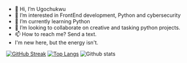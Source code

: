 - 👋 Hi, I’m Ugochukwu
- 👀 I’m interested in FrontEnd development, Python and cybersecurity
- 🌱 I’m currently learning Python
- 💞️ I’m looking to collaborate on creative and tasking python projects.
- 📫 How to reach me? Send a text.
- I'm new here, but the energy isn't.

[![GitHub Streak](https://streak-stats.demolab.com?user=thebasilugo&theme=Javascript-dark&border_radius=50&date_format=j%20M%5B%20Y%5D)](https://git.io/streak-stats)
[![Top Langs](https://github-readme-stats.vercel.app/api/top-langs/?username=thebasilugo&layout=compact&theme=vision-friendly-dark)](https://github.com/anuraghazra/github-readme-stats)
 ![Github stats](https://github-readme-stats.vercel.app/api?username=thebasilugo&theme=highcontrast&show_icons=true&count_private=true)

<!---
thebasilugo/thebasilugo is a ✨ special ✨ repository because its `README.md` (this file) appears on your GitHub profile.
You can click the Preview link to take a look at your changes.
--->
